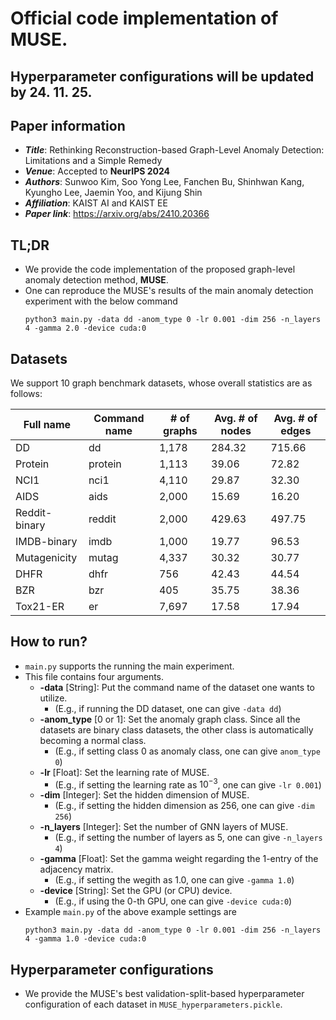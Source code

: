 # Official code implementation of MUSE.

## Hyperparameter configurations will be updated by 24. 11. 25.

## Paper information
- ***Title***: Rethinking Reconstruction-based Graph-Level Anomaly Detection: Limitations and a Simple Remedy
- ***Venue***: Accepted to **NeurIPS 2024**
- ***Authors***: Sunwoo Kim, Soo Yong Lee, Fanchen Bu, Shinhwan Kang, Kyungho Lee, Jaemin Yoo, and Kijung Shin
- ***Affiliation***: KAIST AI and KAIST EE
- ***Paper link***: https://arxiv.org/abs/2410.20366


## TL;DR

- We provide the code implementation of the proposed graph-level anomaly detection method, **MUSE**.
- One can reproduce the MUSE's results of the main anomaly detection experiment with the below command
  ```
  python3 main.py -data dd -anom_type 0 -lr 0.001 -dim 256 -n_layers 4 -gamma 2.0 -device cuda:0 
  ```

## Datasets

We support 10 graph benchmark datasets, whose overall statistics are as follows:

| Full name | Command name |\# of graphs | Avg. \# of nodes | Avg. \# of edges |
|------|---|---|---|---|
| DD | dd |1,178 | 284.32 | 715.66 |
| Protein| protein | 1,113 | 39.06 | 72.82 |
| NCI1 | nci1| 4,110 | 29.87 | 32.30 |
| AIDS | aids | 2,000 | 15.69 | 16.20 |
| Reddit-binary | reddit | 2,000 | 429.63 | 497.75 |
| IMDB-binary | imdb | 1,000 | 19.77 | 96.53 |
| Mutagenicity | mutag | 4,337 | 30.32 | 30.77 |
| DHFR | dhfr | 756 | 42.43 | 44.54 |
| BZR | bzr | 405 | 35.75 | 38.36 |
| Tox21-ER | er | 7,697 | 17.58 | 17.94 |

## How to run?

- ``main.py`` supports the running the main experiment.
- This file contains four arguments.
  - **-data** [String]: Put the command name of the dataset one wants to utilize.
    - (E.g., if running the DD dataset, one can give ``-data dd``)
  - **-anom_type** [0 or 1]: Set the anomaly graph class. Since all the datasets are binary class datasets, the other class is automatically becoming a normal class.
    - (E.g., if setting class 0 as anomaly class, one can give ``anom_type 0``)
  - **-lr** [Float]: Set the learning rate of MUSE.
    - (E.g., if setting the learning rate as $10^{-3}$, one can give ``-lr 0.001``)
  - **-dim** [Integer]: Set the hidden dimension of MUSE.
    - (E.g., if setting the hidden dimension as $256$, one can give ``-dim 256``)
  - **-n_layers** [Integer]: Set the number of GNN layers of MUSE.
    - (E.g., if setting the number of layers as $5$, one can give ``-n_layers 4``)
  - **-gamma** [Float]: Set the gamma weight regarding the 1-entry of the adjacency matrix.
    - (E.g., if setting the wegith as $1.0$, one can give ``-gamma 1.0``)
  - **-device** [String]: Set the GPU (or CPU) device.
    - (E.g., if using the 0-th GPU, one can give ``-device cuda:0``)
- Example ``main.py`` of the above example settings are
  ```
  python3 main.py -data dd -anom_type 0 -lr 0.001 -dim 256 -n_layers 4 -gamma 1.0 -device cuda:0 
  ```

## Hyperparameter configurations
- We provide the MUSE's best validation-split-based hyperparameter configuration of each dataset in ``MUSE_hyperparameters.pickle``.
